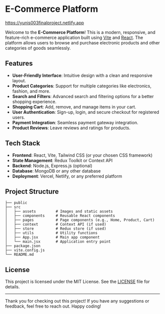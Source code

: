 # E-Commerce Platform
https://yunis003finalproject.netlify.app

Welcome to the **E-Commerce Platform**! This is a modern, responsive, and feature-rich e-commerce application built using [Vite](https://vitejs.dev/) and [React](https://reactjs.org/). The platform allows users to browse and purchase electronic products and other categories of goods seamlessly.

## Features

- **User-Friendly Interface**: Intuitive design with a clean and responsive layout.
- **Product Categories**: Support for multiple categories like electronics, fashion, and more.
- **Search and Filters**: Advanced search and filtering options for a better shopping experience.
- **Shopping Cart**: Add, remove, and manage items in your cart.
- **User Authentication**: Sign-up, login, and secure checkout for registered users.
- **Payment Integration**: Seamless payment gateway integration.
- **Product Reviews**: Leave reviews and ratings for products.

## Tech Stack

- **Frontend**: React, Vite, Tailwind CSS (or your chosen CSS framework)
- **State Management**: Redux Toolkit or Context API
- **Backend**: Node.js, Express.js (optional)
- **Database**: MongoDB or any other database
- **Deployment**: Vercel, Netlify, or any preferred platform

## Project Structure

```
├── public
├── src
│   ├── assets         # Images and static assets
│   ├── components     # Reusable React components
│   ├── pages          # Page components (e.g., Home, Product, Cart)
│   ├── context        # Context API (if used)
│   ├── store          # Redux store (if used)
│   ├── utils          # Utility functions
│   ├── App.jsx        # Main app component
│   └── main.jsx       # Application entry point
├── package.json
├── vite.config.js
└── README.md
```

## License

This project is licensed under the MIT License. See the [LICENSE](LICENSE) file for details.

---

Thank you for checking out this project! If you have any suggestions or feedback, feel free to reach out. Happy coding!
